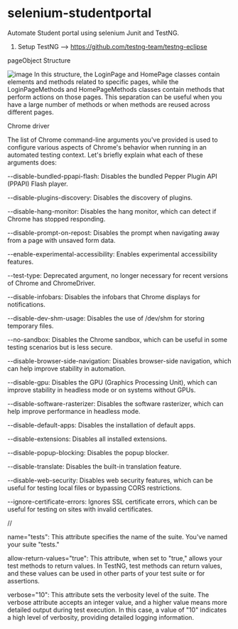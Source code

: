 # selenium-studentportal
Automate Student portal using selenium Junit and TestNG. 
1. Setup TestNG --> https://github.com/testng-team/testng-eclipse

pageObject Structure

![image](https://github.com/amitkumrydv/SeleniumStudentportal/assets/98074991/1f8674d3-0697-4c75-95cf-9ebe7a229fc7)
In this structure, the LoginPage and HomePage classes contain elements and methods related to specific pages, while the LoginPageMethods and HomePageMethods classes contain methods that perform actions on those pages. This separation can be useful when you have a large number of methods or when methods are reused across different pages.
 
 
 Chrome driver 
 
 The list of Chrome command-line arguments you've provided is used to configure various aspects of Chrome's behavior when running in an automated testing context. Let's briefly explain what each of these arguments does:

--disable-bundled-ppapi-flash: Disables the bundled Pepper Plugin API (PPAPI) Flash player.

--disable-plugins-discovery: Disables the discovery of plugins.

--disable-hang-monitor: Disables the hang monitor, which can detect if Chrome has stopped responding.

--disable-prompt-on-repost: Disables the prompt when navigating away from a page with unsaved form data.

--enable-experimental-accessibility: Enables experimental accessibility features.

--test-type: Deprecated argument, no longer necessary for recent versions of Chrome and ChromeDriver.

--disable-infobars: Disables the infobars that Chrome displays for notifications.

--disable-dev-shm-usage: Disables the use of /dev/shm for storing temporary files.

--no-sandbox: Disables the Chrome sandbox, which can be useful in some testing scenarios but is less secure.

--disable-browser-side-navigation: Disables browser-side navigation, which can help improve stability in automation.

--disable-gpu: Disables the GPU (Graphics Processing Unit), which can improve stability in headless mode or on systems without GPUs.

--disable-software-rasterizer: Disables the software rasterizer, which can help improve performance in headless mode.

--disable-default-apps: Disables the installation of default apps.

--disable-extensions: Disables all installed extensions.

--disable-popup-blocking: Disables the popup blocker.

--disable-translate: Disables the built-in translation feature.

--disable-web-security: Disables web security features, which can be useful for testing local files or bypassing CORS restrictions.

--ignore-certificate-errors: Ignores SSL certificate errors, which can be useful for testing on sites with invalid certificates.





// <suite name="StudentportalDashboard"  allow-return-values="true" verbose="10">

name="tests": This attribute specifies the name of the suite. You've named your suite "tests."

allow-return-values="true": This attribute, when set to "true," allows your test methods to return values. In TestNG, test methods can return values, and these values can be used in other parts of your test suite or for assertions.

verbose="10": This attribute sets the verbosity level of the suite. The verbose attribute accepts an integer value, and a higher value means more detailed output during test execution. In this case, a value of "10" indicates a high level of verbosity, providing detailed logging information.





